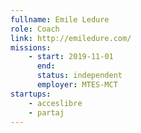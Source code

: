 ```yaml
---
fullname: Emile Ledure
role: Coach
link: http://emiledure.com/
missions:
    - start: 2019-11-01
      end:
      status: independent
      employer: MTES-MCT
startups:
    - acceslibre
    - partaj
---
```

